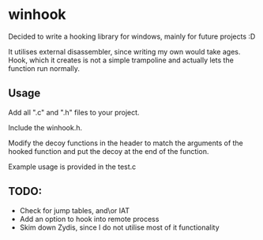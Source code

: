 # winhook

Decided to write a hooking library for windows, mainly for future projects :D

It utilises external disassembler, since writing my own would take ages. Hook, which it creates is not a simple trampoline and actually lets the function run normally.



## Usage
Add all ".c" and ".h" files to your project.

Include the winhook.h.

Modify the decoy functions in the header to match the arguments of the hooked function and put the decoy at the end of the function.

Example usage is provided in the test.c

## TODO:
 - Check for jump tables, and\or IAT
 - Add an option to hook into remote process
 - Skim down Zydis, since I do not utilise most of it functionality
